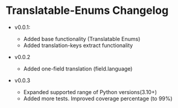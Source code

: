 # Translatable-Enums Changelog

- v0.0.1:
    - Added base functionality (Translatable Enums)
    - Added translation-keys extract functionality


- v0.0.2
    - Added one-field translation (field.language)


- v0.0.3
    - Expanded supported range of Python versions(3.10+)
    - Added more tests. Improved coverage percentage (to 99%)
